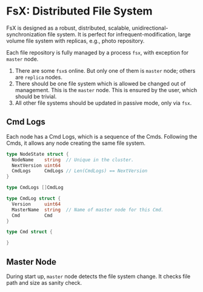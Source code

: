 # FsX: Distributed File System

FsX is designed as a robust, distributed, scalable,
unidirectional-synchronization file system. It is perfect for
infrequent-modification, large volume file system with replicas, e.g., photo
repository.

Each file repository is fully managed by a process `fsx`, with exception for
`master` node.

1. There are some `fsx`s online. But only one of them is `master` node; others
   are `replica` nodes.
1. There should be one file system which is allowed be changed out of
   management. This is the `master` node. This is ensured by the user, which
   should be trivial.
1. All other file systems should be updated in passive mode, only via `fsx`.

## Cmd Logs

Each node has a Cmd Logs, which is a sequence of the Cmds. Following the Cmds,
it allows any node creating the same file system.

```go
type NodeState struct {
  NodeName    string  // Unique in the cluster.
  NextVersion uint64
  CmdLogs     CmdLogs // Len(CmdLogs) == NextVersion
}

type CmdLogs []CmdLog

type CmdLog struct {
  Version     uint64
  MasterName  string  // Name of master node for this Cmd.
  Cmd         Cmd
}

type Cmd struct {

}
```



## Master Node

During start up, `master` node detects the file system change. It checks file
path and size as sanity check.
